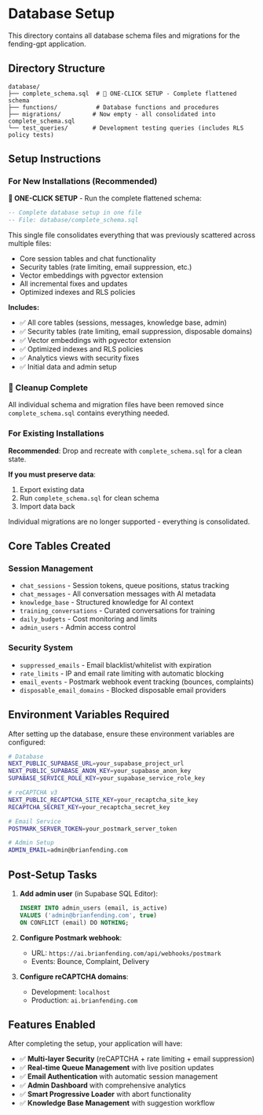 # Database Setup

This directory contains all database schema files and migrations for the fending-gpt application.

## Directory Structure

```
database/
├── complete_schema.sql  # 🚀 ONE-CLICK SETUP - Complete flattened schema
├── functions/           # Database functions and procedures
├── migrations/         # Now empty - all consolidated into complete_schema.sql
└── test_queries/       # Development testing queries (includes RLS policy tests)
```

## Setup Instructions

### For New Installations (Recommended)

**🚀 ONE-CLICK SETUP** - Run the complete flattened schema:
```sql
-- Complete database setup in one file
-- File: database/complete_schema.sql
```

This single file consolidates everything that was previously scattered across multiple files:
- Core session tables and chat functionality
- Security tables (rate limiting, email suppression, etc.)
- Vector embeddings with pgvector extension
- All incremental fixes and updates
- Optimized indexes and RLS policies

**Includes:**
- ✅ All core tables (sessions, messages, knowledge base, admin)
- ✅ Security tables (rate limiting, email suppression, disposable domains)
- ✅ Vector embeddings with pgvector extension
- ✅ Optimized indexes and RLS policies
- ✅ Analytics views with security fixes
- ✅ Initial data and admin setup

### 🧹 Cleanup Complete

All individual schema and migration files have been removed since `complete_schema.sql` contains everything needed.

### For Existing Installations

**Recommended**: Drop and recreate with `complete_schema.sql` for a clean state.

**If you must preserve data**:
1. Export existing data  
2. Run `complete_schema.sql` for clean schema
3. Import data back

Individual migrations are no longer supported - everything is consolidated.

## Core Tables Created

### Session Management
- `chat_sessions` - Session tokens, queue positions, status tracking
- `chat_messages` - All conversation messages with AI metadata
- `knowledge_base` - Structured knowledge for AI context
- `training_conversations` - Curated conversations for training
- `daily_budgets` - Cost monitoring and limits
- `admin_users` - Admin access control

### Security System  
- `suppressed_emails` - Email blacklist/whitelist with expiration
- `rate_limits` - IP and email rate limiting with automatic blocking
- `email_events` - Postmark webhook event tracking (bounces, complaints)
- `disposable_email_domains` - Blocked disposable email providers

## Environment Variables Required

After setting up the database, ensure these environment variables are configured:

```bash
# Database
NEXT_PUBLIC_SUPABASE_URL=your_supabase_project_url
NEXT_PUBLIC_SUPABASE_ANON_KEY=your_supabase_anon_key
SUPABASE_SERVICE_ROLE_KEY=your_supabase_service_role_key

# reCAPTCHA v3
NEXT_PUBLIC_RECAPTCHA_SITE_KEY=your_recaptcha_site_key
RECAPTCHA_SECRET_KEY=your_recaptcha_secret_key

# Email Service
POSTMARK_SERVER_TOKEN=your_postmark_server_token

# Admin Setup
ADMIN_EMAIL=admin@brianfending.com
```

## Post-Setup Tasks

1. **Add admin user** (in Supabase SQL Editor):
   ```sql
   INSERT INTO admin_users (email, is_active) 
   VALUES ('admin@brianfending.com', true)
   ON CONFLICT (email) DO NOTHING;
   ```

2. **Configure Postmark webhook**:
   - URL: `https://ai.brianfending.com/api/webhooks/postmark`
   - Events: Bounce, Complaint, Delivery

3. **Configure reCAPTCHA domains**:
   - Development: `localhost`
   - Production: `ai.brianfending.com`

## Features Enabled

After completing the setup, your application will have:

- ✅ **Multi-layer Security** (reCAPTCHA + rate limiting + email suppression)
- ✅ **Real-time Queue Management** with live position updates  
- ✅ **Email Authentication** with automatic session management
- ✅ **Admin Dashboard** with comprehensive analytics
- ✅ **Smart Progressive Loader** with abort functionality
- ✅ **Knowledge Base Management** with suggestion workflow